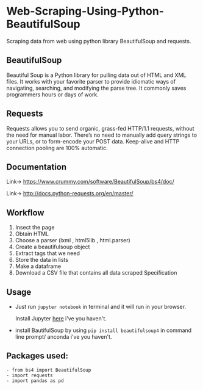 # Web-Scraping-Using-Python-BeautifulSoup
Scraping data from web using python library BeautifulSoup and requests.
## BeautifulSoup
Beautiful Soup is a Python library for pulling data out of HTML and XML files.
It works with your favorite parser to provide idiomatic ways of navigating, searching, and modifying the parse tree.
It commonly saves programmers hours or days of work.

## Requests
Requests allows you to send organic, grass-fed HTTP/1.1 requests, without the need for manual labor.
There’s no need to manually add query strings to your URLs, or to form-encode your POST data.
Keep-alive and HTTP connection pooling are 100% automatic.

## Documentation
Link-> https://www.crummy.com/software/BeautifulSoup/bs4/doc/

Link-> http://docs.python-requests.org/en/master/

## Workflow
1. Insect the page
2. Obtain HTML
3. Choose a parser (lxml , html5lib , html.parser)
4. Create a beautifulsoup object
5. Extract tags that we need
6. Store the data in lists
7. Make a dataframe
8. Download a CSV file that contains all data scraped
Specification

## Usage
- Just run `jupyter notebook` in terminal and it will run in your browser.

  Install Jupyter [here](http://jupyter.readthedocs.io/en/latest/install.html) i've you haven't.

- install BautifulSoup by using `pip install beautifulsoup4` in command line prompt/ anconda  i've you haven't.

## Packages used:
```
- from bs4 import BeautifulSoup
- import requests
- import pandas as pd
```






